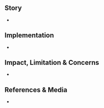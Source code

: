 ## Story

<!--
    Add the story URL here. Prefer the short link format,
    e.g. https://ingedatadev.atlassian.net/browse/RH-1234
-->

-

## Implementation

<!--
    Describe what is the purpose of this PR.
    What is a problem to solve?
    What is served to story?
-->

-

## Impact, Limitation & Concerns

<!--
    Describe the big picture of your changes here to communicate
    to the team why we should consider and to accept this pull request.
-->

-

## References & Media

<!--
    URL, docs, screenshots, gif, etc.
-->

-
